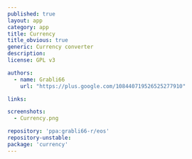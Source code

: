```yaml
---
published: true
layout: app
category: app
title: Currency
title_obvious: true
generic: Currency converter
description: 
license: GPL v3

authors: 
  - name: Grabli66
    url: "https://plus.google.com/108440719526525277910"

links:

screenshots:
  - Currency.png

repository: 'ppa:grabli66-r/eos'
repository-unstable:
package: 'currency'
---
```

